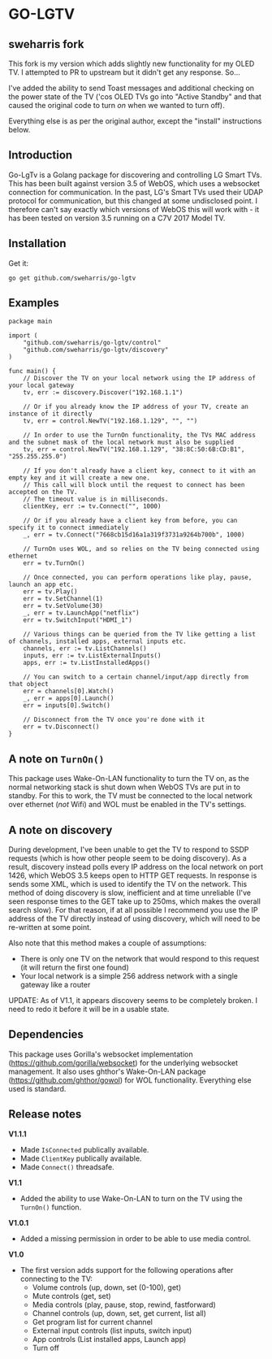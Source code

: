 # GO-LGTV

## sweharris fork

This fork is my version which adds slightly new functionality for my OLED
TV.  I attempted to PR to upstream but it didn't get any response.  So...

I've added the ability to send Toast messages and additional checking on
the power state of the TV ('cos OLED TVs go into "Active Standby" and that
caused the original code to turn _on_ when we wanted to turn off).

Everything else is as per the original author, except the "install" instructions
below.

## Introduction

Go-LgTv is a Golang package for discovering and controlling LG Smart TVs. This has been built against version 3.5 of WebOS, which uses a websocket connection for communication. In the past, LG's Smart TVs used their UDAP protocol for communication, but this changed at some undisclosed point. I therefore can't say exactly which versions of WebOS this will work with - it has been tested on version 3.5 running on a C7V 2017 Model TV.

## Installation

Get it:

```
go get github.com/sweharris/go-lgtv
```

## Examples

```
package main

import (
	"github.com/sweharris/go-lgtv/control"
	"github.com/sweharris/go-lgtv/discovery"
)

func main() {
	// Discover the TV on your local network using the IP address of your local gateway
	tv, err := discovery.Discover("192.168.1.1")

	// Or if you already know the IP address of your TV, create an instance of it directly
	tv, err = control.NewTV("192.168.1.129", "", "")

	// In order to use the TurnOn functionality, the TVs MAC address and the subnet mask of the local network must also be supplied
	tv, err = control.NewTV("192.168.1.129", "38:8C:50:6B:CD:B1", "255.255.255.0")

	// If you don't already have a client key, connect to it with an empty key and it will create a new one.
	// This call will block until the request to connect has been accepted on the TV.
	// The timeout value is in milliseconds.
	clientKey, err := tv.Connect("", 1000)

	// Or if you already have a client key from before, you can specify it to connect immediately
	_, err = tv.Connect("7668cb15d16a1a319f3731a9264b700b", 1000)

	// TurnOn uses WOL, and so relies on the TV being connected using ethernet
	err = tv.TurnOn()

	// Once connected, you can perform operations like play, pause, launch an app etc.
	err = tv.Play()
	err = tv.SetChannel(1)
	err = tv.SetVolume(30)
	_, err = tv.LaunchApp("netflix")
	err = tv.SwitchInput("HDMI_1")

	// Various things can be queried from the TV like getting a list of channels, installed apps, external inputs etc.
	channels, err := tv.ListChannels()
	inputs, err := tv.ListExternalInputs()
	apps, err := tv.ListInstalledApps()

	// You can switch to a certain channel/input/app directly from that object
	err = channels[0].Watch()
	_, err = apps[0].Launch()
	err = inputs[0].Switch()

	// Disconnect from the TV once you're done with it
	err = tv.Disconnect()
}
```

## A note on `TurnOn()`

This package uses Wake-On-LAN functionality to turn the TV on, as the normal networking stack is shut down when WebOS TVs are put in to standby. For this to work, the TV must be connected to the local network over ethernet (*not* Wifi) and WOL must be enabled in the TV's settings.

## A note on discovery

During development, I've been unable to get the TV to respond to SSDP requests (which is how other people seem to be doing discovery). As a result, discovery instead polls every IP address on the local network on port 1426, which WebOS 3.5 keeps open to HTTP GET requests. In response is sends some XML, which is used to identify the TV on the network. This method of doing discovery is slow, inefficient and at time unreliable (I've seen response times to the GET take up to 250ms, which makes the overall search slow). For that reason, if at all possible I recommend you use the IP address of the TV directly instead of using discovery, which will need to be re-written at some point.

Also note that this method makes a couple of assumptions:

* There is only one TV on the network that would respond to this request (it will return the first one found)
* Your local network is a simple 256 address network with a single gateway like a router

UPDATE:
As of V1.1, it appears discovery seems to be completely broken. I need to redo it before it will be in a usable state.

## Dependencies

This package uses Gorilla's websocket implementation (https://github.com/gorilla/websocket) for the underlying websocket management. It also uses ghthor's Wake-On-LAN package (https://github.com/ghthor/gowol) for WOL functionality. Everything else used is standard.

## Release notes

**V1.1.1**

- Made `IsConnected` publically available.
- Made `ClientKey` publically available.
- Made `Connect()` threadsafe.

**V1.1**

- Added the ability to use Wake-On-LAN to turn on the TV using the `TurnOn()` function.

**V1.0.1**

- Added a missing permission in order to be able to use media control.

**V1.0**

- The first version adds support for the following operations after connecting to the TV:
    - Volume controls (up, down, set (0-100), get)
    - Mute controls (get, set)
    - Media controls (play, pause, stop, rewind, fastforward)
    - Channel controls (up, down, set, get current, list all)
    - Get program list for current channel
    - External input controls (list inputs, switch input)
    - App controls (List installed apps, Launch app)
    - Turn off
